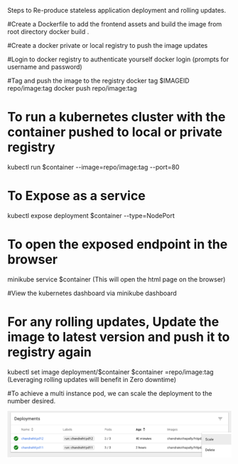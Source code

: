Steps to Re-produce stateless application deployment and rolling updates.


#Create a Dockerfile to add the frontend assets and build the image from root directory 
 docker build .

#Create a docker private or local registry to push the image updates

#Login to docker registry to authenticate yourself
docker login (prompts for username and password)

#Tag and push the image to the registry
docker tag $IMAGEID repo/image:tag
docker push repo/image:tag

# To run a kubernetes cluster with the container pushed to local or private registry
kubectl run $container --image=repo/image:tag --port=80

# To Expose as a service
kubectl expose deployment $container --type=NodePort

# To open the exposed endpoint in the browser
minikube service $container
(This will open the html page on the browser)

#View the kubernetes dashboard via
minikube dashboard

# For any rolling updates, Update the image to latest version and push it to registry again
kubectl set image deployment/$container $container =repo/image:tag
(Leveraging rolling updates will benefit in Zero downtime)

#To achieve a multi instance pod, we can scale the deployment to the number desired.

![alt text](https://github.com/chandrakothapally/webdeploy/blob/master/scale_deployment.png)
